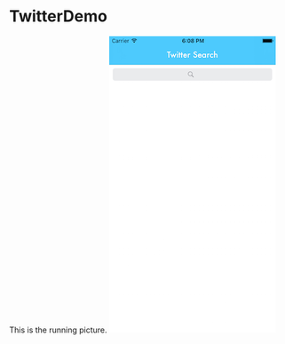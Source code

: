 # TwitterDemo
This is the running picture.
![alt tag](https://github.com/mpan753/TwitterDemo/blob/master/running%20picture.png)

